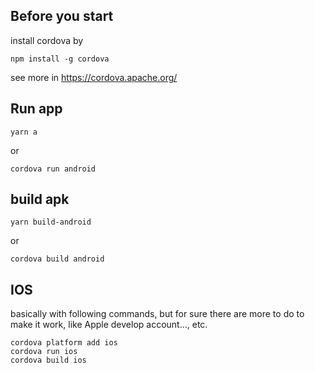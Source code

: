## Before you start
install cordova by
```
npm install -g cordova
```
see more in https://cordova.apache.org/

## Run app
```
yarn a
```
or 
```
cordova run android
```

## build apk
```
yarn build-android
```
or 
```
cordova build android
```

## IOS 
basically with following commands, but for sure there are more to do to make it work, like Apple develop account..., etc.
```
cordova platform add ios
cordova run ios
cordova build ios
```